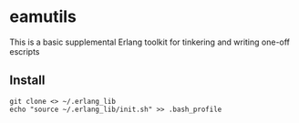# eamutils

This is a basic supplemental Erlang toolkit for tinkering and writing
one-off escripts


## Install

    git clone <> ~/.erlang_lib
    echo "source ~/.erlang_lib/init.sh" >> .bash_profile
    

